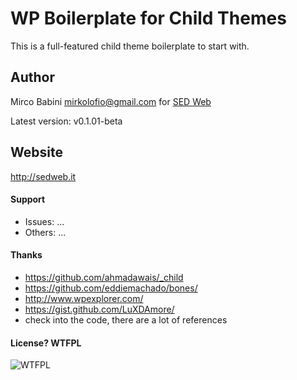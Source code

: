 # WP Boilerplate for Child Themes

This is a full-featured child theme boilerplate to start with.

## Author
Mirco Babini <mirkolofio@gmail.com> for [SED Web](http://sedweb.it)

Latest version: v0.1.01-beta

## Website
<http://sedweb.it>

#### Support
- Issues: ...
- Others: ...

#### Thanks
- https://github.com/ahmadawais/_child
- https://github.com/eddiemachado/bones/
- http://www.wpexplorer.com/
- https://gist.github.com/LuXDAmore/
- check into the code, there are a lot of references

#### License? WTFPL
![WTFPL](http://www.wtfpl.net/wp-content/uploads/2012/12/wtfpl-strip.jpg)
